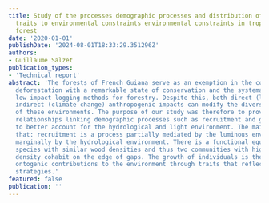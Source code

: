 ```yaml
---
title: Study of the processes demographic processes and distribution of functional
  traits to environmental constraints environmental constraints in tropical tropical
  forest
date: '2020-01-01'
publishDate: '2024-08-01T18:33:29.351296Z'
authors:
- Guillaume Salzet
publication_types:
- 'Technical report'
abstract: 'The forests of French Guiana serve as an exemption in the context of Amazon
  deforestation with a remarkable state of conservation and the systematic use of
  low impact logging methods for forestry. Despite this, both direct (logging) and
  indirect (climate change) anthropogenic impacts can modify the diversity trajectories
  of these environments. The purpose of our study was therefore to provide statistical
  relationships linking demographic processes such as recruitment and growth in order
  to better account for the hydrological and light environment. The main results showed
  that: recruitment is a process partially mediated by the luminous environment and
  marginally by the hydrological environment. There is a functional equivalence between
  species with similar wood densities and thus two communities with high and low wood
  density cohabit on the edge of gaps. The growth of individuals is the result of
  ontogenic contributions to the environment through traits that reflect life history
  strategies.'
featured: false
publication: ''
---
```


